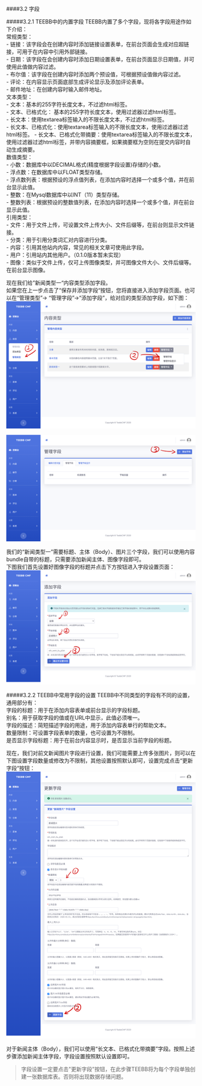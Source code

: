 ####3.2 字段

#####3.2.1 TEEBB中的内置字段
TEEBB内置了多个字段，现将各字段用途作如下介绍：  
常规类型：   
    - 链接：该字段会在创建内容时添加链接设置表单，在前台页面会生成对应超链接，可用于在内容中引用外部链接。  
    - 日期：该字段在会创建内容时添加日期设置表单，在前台页面显示日期值，并可使用此值做内容过滤。  
    - 布尔值：该字段在创建内容时添加两个预设值，可根据预设值做内容过滤。  
    - 评论：在内容显示页面底部生成评论显示及添加评论表单。  
    - 邮件地址：在创建内容时输入邮件地址。  
文本类型：  
    - 文本：基本的255字符长度文本，不过滤html标签。  
    - 文本、已格式化： 基本的255字符长度文本，使用过滤器过滤html标签。  
    - 长文本：使用textarea标签输入的不限长度文本，不过滤html标签。  
    - 长文本、已格式化：使用textarea标签输入的不限长度文本，使用过滤器过滤html标签。 
    - 长文本、已格式化带摘要：使用textarea标签输入的不限长度文本，使用过滤器过滤html标签，并带内容摘要框，如果摘要框为空则在提交内容时自动生成摘要。  
数值类型：  
    - 小数：数据库中以DECIMAL格式(精度根据字段设置)存储的小数。  
    - 浮点数：在数据库中以FLOAT类型存储。  
    - 浮点数列表：根据预设的浮点值列表，在添加内容时选择一个或多个值，并在前台显示此值。  
    - 整数：在Mysql数据库中以INT（11）类型存储。  
    - 整数列表：根据预设的整数值列表，在添加内容时选择一个或多个值，并在前台显示此值。  
引用类型：  
    - 文件：用于文件上传，可设置文件上传大小、文件后缀等，在前台则显示文件链接。  
    - 分类：用于引用分类词汇对内容进行分类。  
    - 内容：引用其他站内内容，常见的相关文章可使用此字段。  
    - 用户：引用站内其他用户。（0.1.0版本暂未实现）  
    - 图像：类似于文件上传，仅可上传图像类型，并可图像文件大小、文件后缀等。在前台显示图像。  

现在我们给”新闻类型一“内容类型添加字段。  
如果您在上一步点击了“保存并添加字段“按钮，您将直接进入添加字段页面。也可以在“管理类型”-> “管理字段”->“添加字段”，给对应的类型添加字段，如下图：  
![alt 管理内容类型页面](teebb_images/add-content-field.png "管理内容类型页面")  

![alt 管理内容字段页面](teebb_images/add-content-field-2.png "管理内容字段页面")  

我们的“新闻类型一”需要标题、主体（Body）、图片三个字段，我们可以使用内容bundle自带的标题，只需要添加新闻主体、图像字段即可。  
下图我们首先设置好图像字段的标题并点击下方按钮进入字段设置页面： 
![alt 添加字段](teebb_images/add-image-field.png "添加字段")  

#####3.2.2 TEEBB中常用字段的设置
TEEBB中不同类型的字段有不同的设置，通用部分有：  
字段的标题：用于在添加内容表单或前台显示的字段标题。  
别名：用于获取字段的值或在URL中显示，此值必须唯一。  
字段的描述：简短描述字段的用途，用于添加内容表单行的帮助文本。  
数量限制：可设置字段表单的数量，也可设置为不限制。  
是否显示字段标题：用于在前台内容显示时，是否显示当前字段的标题。  

现在，我们对前文新闻图片字段进行设置，我们可能需要上传多张图片，则可以在下图设置字段数量或修改为不限制，其他设置按照默认即可，设置完成点击“更新字段“按钮：  
![alt 图像字段设置](teebb_images/image-field-settings.png "图像字段设置")   

对于新闻主体（Body），我们可以使用“长文本、已格式化带摘要”字段。按照上述步骤添加新闻主体字段，字段设置按照默认设置即可。  
> 字段设置一定要点击"更新字段"按钮，在此步骤TEEBB将为每个字段单独创建一张数据库表。否则将出现数据存储问题。



